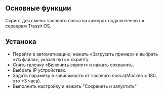 ## Основные функции

Скрипт для смены часового пояса на камерах подключенных к серверам Trassir OS.

## Устанока

* Перейти в автоматизацию, нажать «Загрузить пример» и выбрать «Из файла», указав путь к скрипту.
* Снять галочку «Включить скрипт» и нажать сохранить.
* Выбрать IP устройствах.
* Задать параметр в зависимости от часового пояса(Москва = 180, это +3 часа).
* Выполнить настройку и нажать "Сохранить и запустить"
